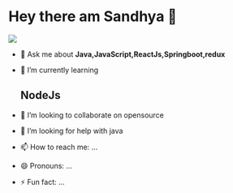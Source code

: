 <h1> Hey there am Sandhya 👋</h1>
<img src='./src/sandhya_banner.png'/> 


- 💬 Ask me about **Java,JavaScript,ReactJs,Springboot,redux**
- 🌱 I’m currently learning <h2>NodeJs</h2>
- 👯 I’m looking to collaborate on opensource
- 🤔 I’m looking for help with java

- 📫 How to reach me: ...
- 😄 Pronouns: ...
- ⚡ Fun fact: ...

